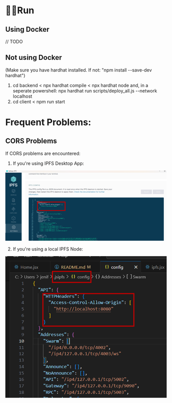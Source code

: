 # 🏃‍♀️Run

## Using Docker

// TODO

## Not using Docker

(Make sure you have hardhat installed. If not: "npm install --save-dev hardhat")
1. cd backend < npx hardhat compile < npx hardhat node and, in a seperate powershell: npx hardhat run scripts/deploy_all.js --network localhost
2. cd client < npm run start

# Frequent Problems:

## CORS Problems
If CORS problems are encountered:
1. If you're using IPFS Desktop App:

![Docker](images/dockerApp.png)

2. If you're using a local IPFS Node:

![DockerNode](images/dockerNode.png)